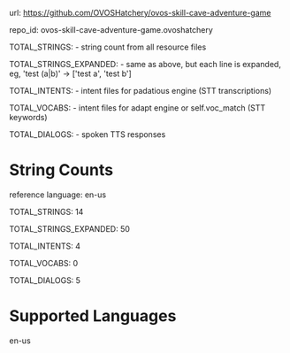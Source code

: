 
url: https://github.com/OVOSHatchery/ovos-skill-cave-adventure-game

repo_id: ovos-skill-cave-adventure-game.ovoshatchery

TOTAL_STRINGS:  - string count from all resource files

TOTAL_STRINGS_EXPANDED: - same as above, but each line is expanded, eg, 'test (a|b)' -> ['test a', 'test b']

TOTAL_INTENTS: - intent files for padatious engine (STT transcriptions)

TOTAL_VOCABS: - intent files for adapt engine or self.voc_match (STT keywords)

TOTAL_DIALOGS: - spoken TTS responses


# String Counts

reference language: en-us

TOTAL_STRINGS: 14  

TOTAL_STRINGS_EXPANDED: 50  

TOTAL_INTENTS: 4  

TOTAL_VOCABS: 0  

TOTAL_DIALOGS: 5  

# Supported Languages

en-us
